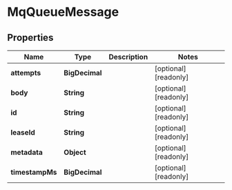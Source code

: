 

# MqQueueMessage


## Properties

| Name | Type | Description | Notes |
|------------ | ------------- | ------------- | -------------|
|**attempts** | **BigDecimal** |  |  [optional] [readonly] |
|**body** | **String** |  |  [optional] [readonly] |
|**id** | **String** |  |  [optional] [readonly] |
|**leaseId** | **String** |  |  [optional] [readonly] |
|**metadata** | **Object** |  |  [optional] [readonly] |
|**timestampMs** | **BigDecimal** |  |  [optional] [readonly] |



